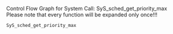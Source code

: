 Control Flow Graph for System Call: SyS_sched_get_priority_max  
Please note that every function will be expanded only once!!! 

`SyS_sched_get_priority_max`  
